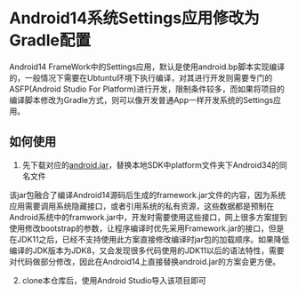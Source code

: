 # Android14系统Settings应用修改为Gradle配置  
Android14 FrameWork中的Settings应用，默认是使用android.bp脚本实现编译的，一般情况下需要在Ubtuntu环境下执行编译，对其进行开发则需要专门的ASFP(Android Studio For Platform)进行开发，限制条件较多，而如果将项目的编译脚本修改为Gradle方式，则可以像开发普通App一样开发系统的Settings应用。

## 如何使用  
1. 先下载对应的[android.jar](http://bj.xiaoyan159.space:5000/sharing/SXNhAxbN1)，替换本地SDK中platform文件夹下Android34的同名文件

该jar包融合了编译Android14源码后生成的framework.jar文件的内容，因为系统应用需要调用系统隐藏接口，或者引用系统的私有资源，这些数据都是预制在Android系统中的framwork.jar中，开发时需要使用这些接口，网上很多方案提到使用修改bootstrap的参数，让程序编译时优先采用Framework.jar的接口，但是在JDK11之后，已经不支持使用此方案直接修改编译时jar包的加载顺序。如果降低编译的JDK版本为JDK8，又会发现很多代码使用的JDK11以后的语法特性，需要对代码做部分修改，因此在Android14上直接替换android.jar的方案会更方便。  

2. clone本仓库后，使用Android Studio导入该项目即可